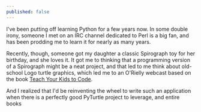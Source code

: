 ```yaml
---
published: false
---
```


I've been putting off learning Python for a few years now. In some double irony, someone I met on an IRC channel dedicated to Perl is a big fan, and has been prodding me to learn it for nearly as many years.

Recently, though, someone got my daughter a classic Spirograph toy for her birthday, and she loves it. It got me to thinking that a programming version of a Spirograph might be a neat project, and that led to me think about old-school Logo turtle graphics, which led me to an O'Rielly webcast based on the book [Teach Your Kids to Code](https://www.nostarch.com/teachkids).

And I realized that I'd be reinventing the wheel to write such an application when there is a perfectly good PyTurtle project to leverage, and entire books
